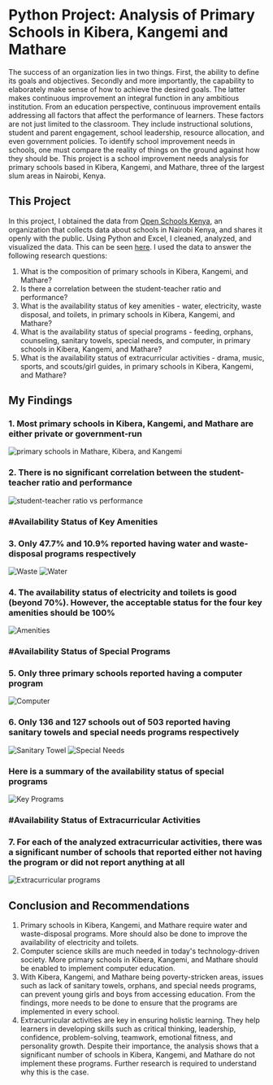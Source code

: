 # Python Project: Analysis of Primary Schools in Kibera, Kangemi and Mathare

The success of an organization lies in two things. First, the ability to define its goals and objectives. Secondly and more importantly, the capability to elaborately make sense of how to achieve the desired goals. The latter makes continuous improvement an integral function in any ambitious institution. From an education perspective, continuous improvement entails addressing all factors that affect the performance of learners. These factors are not just limited to the classroom. They include instructional solutions, student and parent engagement, school leadership, resource allocation, and even government policies. To identify school improvement needs in schools, one must compare the reality of things on the ground against how they should be. This project is a school improvement needs analysis for primary schools based in Kibera, Kangemi, and Mathare, three of the largest slum areas in Nairobi, Kenya.

## This Project

In this project, I obtained the data from [Open Schools Kenya](https://openschoolskenya.org/schools.json), an organization that collects data about schools in Nairobi Kenya, and shares it openly with the public. Using Python and Excel, I cleaned, analyzed, and visualized the data. This can be seen [here](https://nbviewer.org/github/Solo254Analyst/Analyzing_Primary_Schools/blob/main/Analysis%20of%20Primary%20Schools%20in%20Kibera%2C%20Kangemi%2C%20and%20Mathare%20.ipynb). I used the data to answer the following research questions:
1. What is the composition of primary schools in Kibera, Kangemi, and Mathare?
2. Is there a correlation between the student-teacher ratio and performance?
3. What is the availability status of key amenities - water, electricity, waste disposal, and toilets, in primary schools in Kibera, Kangemi, and Mathare?
4. What is the availability status of special programs - feeding, orphans, counseling, sanitary towels, special needs, and computer, in primary schools in Kibera, Kangemi, and Mathare?
5. What is the availability status of extracurricular activities - drama, music, sports, and scouts/girl guides, in primary schools in Kibera, Kangemi, and Mathare?

## My Findings
### 1. Most primary schools in Kibera, Kangemi, and Mathare are either private or government-run 
![primary schools in Mathare, Kibera, and Kangemi](https://user-images.githubusercontent.com/118732615/215311833-884a95ac-2972-46e4-a000-21b278ce0749.png)
### 2. There is no significant correlation between the student-teacher ratio and performance
![student-teacher ratio vs performance](https://user-images.githubusercontent.com/118732615/215312118-7e25684e-a697-4fd6-a4f7-29c5ef93f20d.png)
### #Availability Status of Key Amenities 
### 3. Only 47.7% and 10.9% reported having water and waste-disposal programs respectively
![Waste](https://user-images.githubusercontent.com/118732615/215313166-8d05c653-657b-4b34-84d0-33fa54e9d8f0.png)
![Water](https://user-images.githubusercontent.com/118732615/215313176-103c68e4-e714-4841-9ae7-43df64075f18.png)
### 4. The availability status of electricity and toilets is good (beyond 70%). However, the acceptable status for the four key amenities should be 100%
![Amenities](https://user-images.githubusercontent.com/118732615/215313201-89e4dc45-2984-42a6-aed1-ff5510a246ae.png)
### #Availability Status of Special Programs
### 5. Only three primary schools reported having a computer program
![Computer](https://user-images.githubusercontent.com/118732615/215314858-1767d2e6-e3cb-4fdd-848d-73bb76610b81.png)
### 6. Only 136 and 127 schools out of 503 reported having sanitary towels and special needs programs respectively
![Sanitary Towel](https://user-images.githubusercontent.com/118732615/215314880-2c2a6db7-fdf4-4bbd-9415-3cb27664452b.png)
![Special Needs](https://user-images.githubusercontent.com/118732615/215316510-7814652c-9c9a-44b3-9bf0-46426262996a.png)
### Here is a summary of the availability status of special programs
![Key Programs](https://user-images.githubusercontent.com/118732615/215314920-00702cf5-87c2-457e-9b31-3ca789e09164.png)
### #Availability Status of Extracurricular Activities
### 7. For each of the analyzed extracurricular activities, there was a significant number of schools that reported either not having the program or did not report anything at all
![Extracurricular programs](https://user-images.githubusercontent.com/118732615/215315900-3e823383-aabd-4642-bc23-c233b6c611f3.png)
## Conclusion and Recommendations
1. Primary schools in Kibera, Kangemi, and Mathare require water and waste-disposal programs. More should also be done to improve the availability of electricity and toilets.
2. Computer science skills are much needed in today's technology-driven society. More primary schools in Kibera, Kangemi, and Mathare should be enabled to implement computer education.
3. With Kibera, Kangemi, and Mathare being poverty-stricken areas, issues such as lack of sanitary towels, orphans, and special needs programs, can prevent young girls and boys from accessing education. From the findings, more needs to be done to ensure that the programs are implemented in every school. 
4. Extracurricular activities are key in ensuring holistic learning. They help learners in developing skills such as critical thinking, leadership, confidence, problem-solving, teamwork, emotional fitness, and personality growth. Despite their importance, the analysis shows that a significant number of schools in Kibera, Kangemi, and Mathare do not implement these programs. Further research is required to understand why this is the case.

